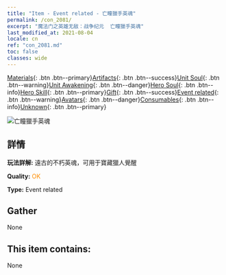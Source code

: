 ```yaml
---
title: "Item - Event related - 亡瞳獵手英魂"
permalink: /con_2081/
excerpt: "魔法门之英雄无敌：战争纪元  亡瞳獵手英魂"
last_modified_at: 2021-08-04
locale: cn
ref: "con_2081.md"
toc: false
classes: wide
---
```

 [Materials](/ItemsCN/){: .btn .btn--primary}[Artifacts](/ItemsCN/Artifacts/){: .btn .btn--success}[Unit Soul](/ItemsCN/UnitSoul/){: .btn .btn--warning}[Unit Awakening](/ItemsCN/UnitAwakening/){: .btn .btn--danger}[Hero Soul](/ItemsCN/HeroSoul/){: .btn .btn--info}[Hero Skill](/ItemsCN/HeroSkill/){: .btn .btn--primary}[Gift](/ItemsCN/Gift/){: .btn .btn--success}[Event related](/ItemsCN/Events/){: .btn .btn--warning}[Avatars](/ItemsCN/Avatars/){: .btn .btn--danger}[Consumables](/ItemsCN/Consumables/){: .btn .btn--info}[Unknown](/ItemsCN/Unknown/){: .btn .btn--primary}

 ![亡瞳獵手英魂](/images/t/juexing_9902.png)

## 詳情
 **玩法詳解:** 遠古的不朽英魂，可用于寶藏獵人覺醒

 **Quality:** <span style="color: #FF8C00">OK</span>

 **Type:** Event related

## Gather

  None

## This item contains:

  None

